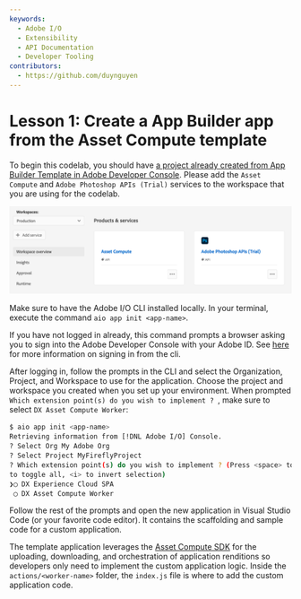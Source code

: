 ```yaml
---
keywords:
  - Adobe I/O
  - Extensibility
  - API Documentation
  - Developer Tooling
contributors: 
  - https://github.com/duynguyen 
---
```


# Lesson 1: Create a App Builder app from the Asset Compute template

To begin this codelab, you should have [a project already created from App Builder Template in Adobe Developer Console](../../getting_started/first_app.md#2-creating-a-new-project-on-developer-console). Please add the `Asset Compute` and `Adobe Photoshop APIs (Trial)` services to the workspace that you are using for the codelab.

![Console Workspace](assets/console-workspace.png)

Make sure to have the Adobe I/O CLI installed locally. In your terminal, execute the command `aio app init <app-name>`.

If you have not logged in already, this command prompts a browser asking you to sign into the Adobe Developer Console with your Adobe ID. See [here](../../getting_started/first_app.md#3-signing-in-from-cli) for more information on signing in from the cli.

After logging in, follow the prompts in the CLI and select the Organization, Project, and Workspace to use for the application. Choose the project and workspace you created when you set up your environment. When prompted `Which extension point(s) do you wish to implement ? `, make sure to select `DX Asset Compute Worker`:

```bash
$ aio app init <app-name>
Retrieving information from [!DNL Adobe I/O] Console.
? Select Org My Adobe Org
? Select Project MyFireflyProject
? Which extension point(s) do you wish to implement ? (Press <space> to select, <a>
to toggle all, <i> to invert selection)
❯◯ DX Experience Cloud SPA
 ◯ DX Asset Compute Worker
```

Follow the rest of the prompts and open the new application in Visual Studio Code (or your favorite code editor). It contains the scaffolding and sample code for a custom application.

The template application leverages the [Asset Compute SDK](https://github.com/adobe/asset-compute-sdk) for the uploading, downloading, and orchestration of application renditions so developers only need to implement the custom application logic. Inside the `actions/<worker-name>` folder, the `index.js` file is where to add the custom application code.
